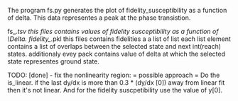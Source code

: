 The program fs.py generates the plot of fidelity_susceptibility as a function
of delta. This data representes a peak at the phase transistion.


fs_*.tsv 		this files contains values of fidelity susceptibility as a function 
				of \Delta.
fidelity_*.pkl	this files contains fidelities a a list of list each list element 
				contains a list of overlaps between the selected state and next
				int(reach) states.  additionaly evey pack contains value of delta 
				at which the selected state representes ground state.


TODO:
[done] - fix the nonlinearity region: 
			= possible approach = 
		 Do the is_linear.
			if the last dy/dx is more than 0.3 * (dy/dx [0]) away from linear fit then
		it's not linear. And for the fidelity suscpetibility use the value of y[0].


